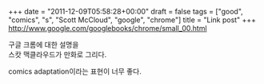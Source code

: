 +++
date = "2011-12-09T05:58:28+00:00"
draft = false
tags = ["good", "comics", "s", "Scott McCloud", "google", "chrome"]
title = "Link post"
+++
http://www.google.com/googlebooks/chrome/small_00.html



구글 크롬에 대한 설명을  
스캇 맥클라우드가 만화로 그리다.

comics adaptation이라는 표현이 너무 좋다. 
